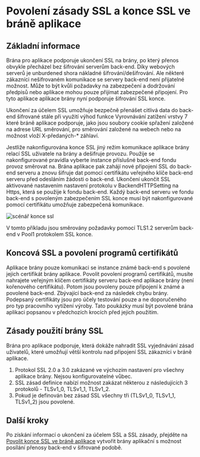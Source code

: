 <properties
   pageTitle="Povolení zásady SSL a konce SSL ve bráně aplikace | Microsoft Azure"
   description="Tato stránka obsahuje základní informace o aplikaci brány podporují konce SSL."
   documentationCenter="na"
   services="application-gateway"
   authors="amsriva"
   manager="rossort"
   editor="amsriva"/>
<tags
   ms.service="application-gateway"
   ms.devlang="na"
   ms.topic="hero-article"
   ms.tgt_pltfrm="na"
   ms.workload="infrastructure-services"
   ms.date="10/25/2016"
   ms.author="amsriva"/>

# <a name="enabling-ssl-policy-and-end-to-end-ssl-on-application-gateway"></a>Povolení zásady SSL a konce SSL ve bráně aplikace

## <a name="overview"></a>Základní informace

Brána pro aplikace podporuje ukončení SSL na brány, po který přenos obvykle přecházel bez šifrování serverům back-end. Díky webových serverů je unburdened shora nákladné šifrování/dešifrování. Ale některé zákazníci nešifrovaném komunikace se servery back-end není přijatelné možnost. Může to být kvůli požadavky na zabezpečení a dodržování předpisů nebo aplikace mohou pouze přijímat zabezpečené připojení. Pro tyto aplikace aplikace brány nyní podporuje šifrování SSL konce.

Ukončení za účelem SSL umožňuje bezpečně přenášet citlivá data do back-end šifrované stále při využití výhod funkce Vyrovnávání zatížení vrstvy 7 které bráně aplikace podporuje, jako jsou soubory cookie spřažení založené na adrese URL směrování, pro směrování založené na webech nebo na možnost vloží X-předaných-* záhlaví.

Jestliže nakonfigurována konce SSL jiný režim komunikace aplikace brány relací SSL uživatele na brány a dešifruje provozu. Použije se nakonfigurované pravidla vyberte instance příslušné back-end fondu provoz směrovat na. Brána aplikace pak zahájí nové připojení SSL do back-end serveru a znovu šifruje dat pomocí certifikátu veřejného klíče back-end serveru před odesláním žádosti o back-end. Ukončení ukončit SSL aktivované nastavením nastavení protokolu v BackendHTTPSetting na Https, která se použije k fondu back-end. Každý back-end serveru ve fondu back-end s povoleným zabezpečením SSL konce musí být nakonfigurované pomocí certifikátu umožňuje zabezpečená komunikace.

![scénář konce ssl][1]

V tomto příkladu jsou směrovány požadavky pomocí TLS1.2 serverům back-end v Pool1 protokolem SSL konce.

## <a name="end-to-end-ssl-and-whitelisting-of-certificates"></a>Koncová SSL a povolení programů certifikátů

Aplikace brány pouze komunikaci se instance známé back-end s povolené jejich certifikát brány aplikace. Povolit povolení programů certifikátů, musíte nahrajete veřejným klíčem certifikáty serveru back-end aplikace brány (není kořenového certifikátu). Potom jsou povoleny pouze připojení k známé a povolené back-end. Zbývající back-end za následek chybu brány. Podepsaný certifikáty jsou pro účely testování pouze a ne doporučeného pro typ pracovního vytížení výroby. Tato poukázky musí být povolené brána aplikaci popsanou v předchozích krocích před jejich použitím.

## <a name="application-gateway-ssl-policy"></a>Zásady použití brány SSL

Brána pro aplikace podporuje, která dokáže nahradit SSL vyjednávání zásad uživatelů, které umožňují větší kontrolu nad připojení SSL zákazníci v bráně aplikace.

1. Protokol SSL 2.0 a 3.0 zakázané ve výchozím nastavení pro všechny aplikace brány. Nejsou konfigurovatelné vůbec.
2. SSL zásad definice nabízí možnost zakázat některou z následujících 3 protokolů - TLSv1\_0, TLSv1\_1, TLSv1\_2.
3. Pokud je definován bez zásad SSL všechny tři (TLSv1\_0, TLSv1\_1, TLSv1_2) jsou povolené.

## <a name="next-steps"></a>Další kroky

Po získání informací o ukončení za účelem SSL a SSL zásady, přejděte na [Povolit konce SSL ve bráně aplikace](application-gateway-end-to-end-ssl-powershell.md) vytvořit brány aplikační s možnost posílání přenosy back-end v šifrované podobě.

<!--Image references-->

[1]: ./media/application-gateway-backend-ssl/scenario.png